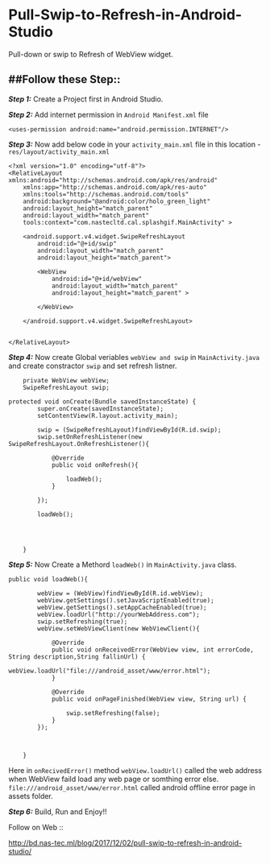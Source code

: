 # Pull-Swip-to-Refresh-in-Android-Studio
Pull-down or swip to Refresh of WebView widget.

##Follow these Step::
---

***Step 1:***
Create a Project first in Android Studio.

***Step 2:***
Add internet permission in `Android Manifest.xml` file

```
<uses-permission android:name="android.permission.INTERNET"/>
```

***Step 3:***
Now add below code in your `activity_main.xml` file in this location - `res/layout/activity_main.xml` 

```
<?xml version="1.0" encoding="utf-8"?>
<RelativeLayout xmlns:android="http://schemas.android.com/apk/res/android"
    xmlns:app="http://schemas.android.com/apk/res-auto"
    xmlns:tools="http://schemas.android.com/tools"
    android:background="@android:color/holo_green_light"
    android:layout_height="match_parent" 
    android:layout_width="match_parent"
    tools:context="com.nastecltd.cal.splashgif.MainActivity" >

    <android.support.v4.widget.SwipeRefreshLayout
        android:id="@+id/swip"
        android:layout_width="match_parent"
        android:layout_height="match_parent">

        <WebView
            android:id="@+id/webView"
            android:layout_width="match_parent"
            android:layout_height="match_parent" >

        </WebView>

    </android.support.v4.widget.SwipeRefreshLayout>


</RelativeLayout>

```
***Step 4:***
Now create Global veriables `webView and swip` in `MainActivity.java` and create constractor `swip` and set refresh listner.

```
    private WebView webView;
    SwipeRefreshLayout swip;
```

```
protected void onCreate(Bundle savedInstanceState) {
        super.onCreate(savedInstanceState);
        setContentView(R.layout.activity_main);

        swip = (SwipeRefreshLayout)findViewById(R.id.swip);
        swip.setOnRefreshListener(new SwipeRefreshLayout.OnRefreshListener(){

            @Override
            public void onRefresh(){

                loadWeb();
            }

        });

        loadWeb();




    }
```

***Step 5:***
Now Create a Methord `loadWeb()` in `MainActivity.java` class.

```
public void loadWeb(){

        webView = (WebView)findViewById(R.id.webView);
        webView.getSettings().setJavaScriptEnabled(true);
        webView.getSettings().setAppCacheEnabled(true);
        webView.loadUrl("http://yourWebAddress.com");
        swip.setRefreshing(true);
        webView.setWebViewClient(new WebViewClient(){

            @Override
            public void onReceivedError(WebView view, int errorCode, String description,String fallinUrl) {
                webView.loadUrl("file:///android_asset/www/error.html");
            }

            @Override
            public void onPageFinished(WebView view, String url) {

                swip.setRefreshing(false);
            }
        });



    }
```
Here in `onRecivedError()` method `webView.loadUrl()` called the web address when WebView faild load any web page or somthing error else. `file:///android_asset/www/error.html` called android offline error page in assets folder.


***Step 6:***
Build, Run and Enjoy!!


Follow on Web :: 

http://bd.nas-tec.ml/blog/2017/12/02/pull-swip-to-refresh-in-android-studio/
